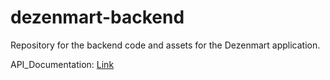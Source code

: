 # dezenmart-backend

Repository for the backend code and assets for the Dezenmart application.

API_Documentation: [Link](https://documenter.getpostman.com/view/43942900/2sB2j1hCDp)
